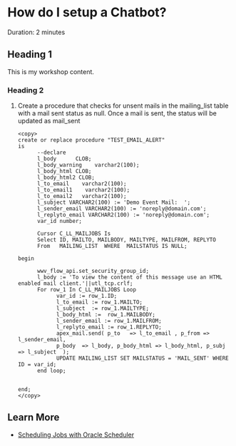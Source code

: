 # How do I setup a Chatbot?
Duration: 2 minutes

##  Heading 1

This is my workshop content.

### Heading 2

1. Create a procedure that checks for unsent mails in the mailing\_list table with a mail sent status as null. Once a mail is sent, the status will be updated as mail\_sent

      ```
      <copy> 
      create or replace procedure "TEST_EMAIL_ALERT"
      is
            --declare
            l_body      CLOB;
            l_body_warning    varchar2(100);
            l_body_html CLOB;
            l_body_html2 CLOB;
            l_to_email    varchar2(100);
            l_to_email1    varchar2(100);
            l_to_email2   varchar2(100);
            l_subject VARCHAR2(100) := 'Demo Event Mail:  ';
            l_sender_email VARCHAR2(100) := 'noreply@domain.com';
            l_replyto_email VARCHAR2(100) := 'noreply@domain.com';
            var_id number;

            Cursor C_LL_MAILJOBS Is
            Select ID, MAILTO, MAILBODY, MAILTYPE, MAILFROM, REPLYTO
            From   MAILING_LIST  WHERE  MAILSTATUS IS NULL;

      begin

            wwv_flow_api.set_security_group_id;
            l_body := 'To view the content of this message use an HTML enabled mail client.'||utl_tcp.crlf;
            For row_1 In C_LL_MAILJOBS Loop
                  var_id := row_1.ID;
                  l_to_email := row_1.MAILTO;
                  l_subject  := row_1.MAILTYPE;
                  l_body_html :=  row_1.MAILBODY;
                  l_sender_email := row_1.MAILFROM;
                  l_replyto_email := row_1.REPLYTO;
                  apex_mail.send( p_to   => l_to_email , p_from => l_sender_email, 
                  p_body  => l_body, p_body_html => l_body_html, p_subj => l_subject  );
                  UPDATE MAILING_LIST SET MAILSTATUS = 'MAIL_SENT' WHERE ID = var_id;
            end loop;


      end;   
      </copy>
      ``` 

## Learn More

* [Scheduling Jobs with Oracle Scheduler](https://docs.oracle.com/cd/E11882_01/server.112/e25494/scheduse.htm)
